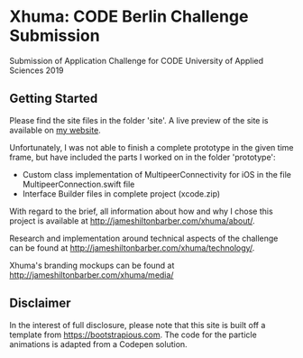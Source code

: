 # Xhuma: CODE Berlin Challenge Submission
Submission of Application Challenge for CODE University of Applied Sciences 2019

## Getting Started
Please find the site files in the folder 'site'. A live preview of the site is available on [my website](http://jameshiltonbarber.com/xhuma "Xhuma - A network for everyone, everywhere").

Unfortunately, I was not able to finish a complete prototype in the given time frame, but have included the parts I worked on in the folder 'prototype':
- Custom class implementation of MultipeerConnectivity for iOS in the file MultipeerConnection.swift file
- Interface Builder files in complete project (xcode.zip)

With regard to the brief, all information about how and why I chose this project is available at http://jameshiltonbarber.com/xhuma/about/. 

Research and implementation around technical aspects of the challenge can be found at http://jameshiltonbarber.com/xhuma/technology/. 

Xhuma's branding mockups can be found at http://jameshiltonbarber.com/xhuma/media/

## Disclaimer
In the interest of full disclosure, please note that this site is built off a template from https://bootstrapious.com. The code for the particle animations is adapted from a Codepen solution. 



